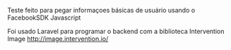 Teste feito para pegar informaçoes básicas de usuário usando o FacebookSDK Javascript

Foi usado Laravel para programar o backend com a biblioteca Intervention Image
http://image.intervention.io/
